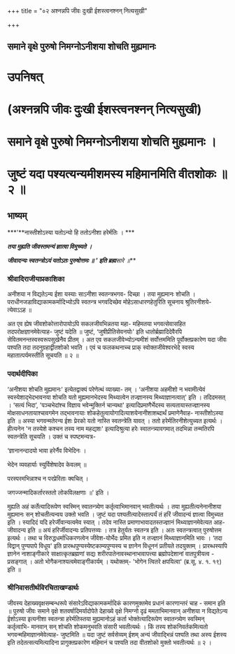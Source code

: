 +++
title = "०२ अश्नन्नपि जीवः दुःखी ईशस्त्वनश्नन् नित्यसुखी"

+++


## समाने वृक्षे पुरुषो निमग्नोऽनीशया शोचति मुह्यमानः

# उपनिषत्

# (अश्नन्नपि जीवः दुःखी ईशस्त्वनश्नन् नित्यसुखी) 

# समाने वृक्षे पुरुषो निमग्नोऽनीशया शोचति मुह्यमानः । 

# जुष्टं यदा पश्यत्यन्यमीशमस्य महिमानमिति वीतशोकः ॥ २ ॥

## **भाष्यम्**

***'**नास्तीशोऽस्या यतोऽन्यो हि ततोऽनीशा हरेर्मतिः । ***

***तया मुह्यति जीवस्तमन्यं ज्ञात्वा विमुच्यते ।***

***जीवादन्यः स्वतन्त्रोऽयं यतोऽतः पुरुषोत्तमः ॥ ' इति ब्रह्म**सा**रे ॥***

### **श्रीवादिराजीयाप्रकाशिका**

अनीशया न विद्यतेऽन्य ईशा यस्याः साऽनीशा स्वतन्त्रभगव- दिच्छा । तया मुह्यमानः शोचति । पराधीनजडाविद्याकामकर्मादिभ्योऽपि स्वतन्त्र भगवदिच्छेव मोहेऽसाधारणहेतुरिति सूचनाय श्रुतिरनीशये- त्येवाऽऽह ॥

अत एव ह्येष जीवशोकोत्तारोपायोऽपि सकलजीवभिन्नतया महा- महिमतया भगवत्सेवासहित तदपरोक्षज्ञानमेवेत्याह- जुष्टं यदेति ॥ जुष्टं, ‘जुषीप्रीतिसेवनयोः' इति धातोर्ब्रह्मादिदेवैरपि सेवितमनन्तस्वस्वरूपसुखेनैव प्रीतम् । अत एव सकलजीवेभ्योऽन्यमीशं सर्वोत्तममिति पूर्वोक्तप्रकारेण यदा जीवः पश्यति तदा तदनुग्रहाद्वीतशोको भवति । एवं च फलकथनाच्च प्राक् स्वोक्तजीवेश्वरभेदे स्वस्य महातात्पर्यमस्तीति सूचयति ॥ २ ॥

### **पदार्थदीपिका**

‘अनीशया शोचति मुह्यमानः' इत्येतद्वाक्यं परेणेत्थं व्याख्या- तम् । ‘अनीशया अहमीशो न भवामीत्येवं स्वस्येशाद्भेदभावनया शोचति यतो मुह्यमानभेदस्य मिथ्यात्वेन तज्ज्ञानस्य मिथ्याज्ञानत्वात्' इति । तदिदमसत् । ‘सत्यं भिदा’, 'पञ्चभेदांश्च विज्ञाय भवेन्मुक्तिर्न चान्यथा' इत्यादिप्रमाणैर्भेदस्य सत्यतायास्तज्ज्ञानस्य मोक्षसाधनतायाश्चावगमेन तद्भावनायाः शोकहेतुत्वायोगादित्याशयेनानीशाशब्दार्थं प्रमाणेनैवाह- नास्तीशोऽस्या इति ॥ अस्या भगवन्मतेरन्य ईशः प्रेरको यतो नास्ति स्वतन्त्रेति यावत् । ततो हरेर्मतिरनीशेत्युच्यत इत्यर्थः । हीत्यनेन 'न तस्येशे कश्चन तस्य नाम महद्यशः' इत्यादिश्रुत्या हरेः स्वातन्त्र्यावगमात् तदभिन्ना तन्मतिरपि स्वतन्त्रेति सूचयति । उक्तं च स्पष्टमन्यत्र-

‘ज्ञानानन्दादयो भावा हरेर्नैव विभेदिनः ।

भेदेन व्यवहार्याः स्युर्विशेषादेव केवलम् ॥

परस्परमभिन्नाश्च न परप्रेरिताः क्वचित् ।

जगज्जन्मादिकर्तारस्ततो लोकविलक्षणाः ॥' इति ।

मुह्यति अहं कर्तेत्यादिरूपेण स्वस्मिन् स्वातन्त्र्येण कर्तृत्वाभिमानवान् भवतीत्यर्थः । तया मुह्यतीत्यनेनानीशया मुह्यमानः सन् शोचतीत्यन्वय उक्तो भवति । जुष्टं यदा पश्यतीत्यादेस्तात्पर्यं तं हरिं जीवादन्यं ज्ञात्वा विमुच्यत इति । स्यादिदं यदि हरेर्जीवान्यत्वमेव स्यात् । तदेव नास्ति प्रमाणाभावादतस्तज्ज्ञानं मिथ्याज्ञानमेवेत्यत आह-जीवादन्य इति ॥ अयं हरिर्जीवादन्यः प्रतिपत्तव्यः । तत्र हेतुर्यतः स्वतन्त्र इति । अतः स्वतन्त्रत्वात् पुरुषोत्तम इत्यर्थः । तथा च विरुद्धधर्माधिकरणत्वेन जीवेश-योर्भेदः प्रमित इति न तज्ज्ञानं मिथ्याज्ञानमिति भावः । ‘तदा विद्वान् पुण्यपापे विधूय' इति प्रारब्धपुण्यस्येष्टकाम्यपुण्यस्य च ज्ञानेन विधूननं प्रतीयते तदयुक्तम् । प्रारब्धस्यापि ज्ञानेन नाशाङ्गीकारे साक्षात्कृतब्रह्मणां सद्यः शरीरपातेनावस्थानाभावापत्त्या ब्रह्मोपदेशानां वातपुत्रीयत्व - प्रसङ्गात् । अतो भोगैकनाश्यत्वमेवाङ्गीकार्यम् । यथोक्तम्- 'भोगेन त्वितरे क्षपयित्वा' (ब्र.सू. ४. १. १९) इति ॥

### **श्रीनिवासतीर्थविरचिताखण्डार्थः**

जीवस्य देहाख्यवृक्षसम्बन्धरूपे संसारेऽविद्याकामकर्मादिकं कारणमुक्तमेव प्रधानं कारणान्तरं चाह - समान इति ॥ पुरुषो जीवः समाने वृक्षे शतवर्षादिमर्यादोपेते देहाख्ये वृक्षे निमग्नो दृढं ममताभिमानवान् अनीशया न विद्यतेऽन्य ईशोऽस्या इत्यनीशा स्वतन्त्रा हरेर्मतिस्तया मुह्यमानोऽहं कर्ता भोक्तेत्यादिरूपेण स्वातन्त्र्येण स्वस्मिन् कर्तृत्वाभि- मानवान् सन् शोचति शोकमनुभवति संसारी भवतीत्यर्थः । किं तस्य शोकनिवर्तकमित्यतो भगवन्महिमाज्ञानमेवेत्याह- जुष्टमिति ॥ यदा जुष्टं सर्वसेव्यम् ईशम् अन्यं जीवाद्भिन्नं पश्यति तथा अस्य ईशस्य इति तदेतत्सत्यमित्यादिना प्रागुक्तप्रकारेण महिमानं च पश्यति तदा वीतशोको मुक्तो भवतीत्यर्थः ॥ २ ।

